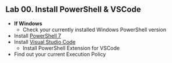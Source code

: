 ## Lab 00. Install PowerShell & VSCode

- **If Windows**
    - Check your currently installed Windows PowerShell version
- Install [PowerShell 7](https://github.com/PowerShell/PowerShell/releases/tag/v7.2.1)
- Install [Visual Studio Code](http://aka.ms/vscode)
    - Install PowerShell Extension for VSCode
- Find out your current Execution Policy
